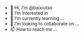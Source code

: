 - 👋 Hi, I’m @baixiutao
- 👀 I’m interested in 
- 🌱 I’m currently learning ...
- 💞️ I’m looking to collaborate on ...
- 📫 How to reach me ...

<!---
baixiutao/baixiutao is a ✨ special ✨ repository because its `README.md` (this file) appears on your GitHub profile.
You can click the Preview link to take a look at your changes.
--->
